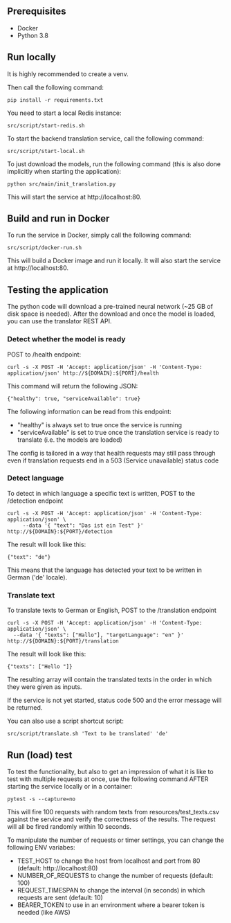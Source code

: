 
## Prerequisites

- Docker
- Python 3.8

## Run locally

It is highly recommended to create a venv.

Then call the following command:
```
pip install -r requirements.txt
```

You need to start a local Redis instance:
```
src/script/start-redis.sh
```

To start the backend translation service, call the following command:
```
src/script/start-local.sh
```

To just download the models, run the following command (this is also done implicitly when starting the application):
```
python src/main/init_translation.py
```

This will start the service at http://localhost:80.

## Build and run in Docker

To run the service in Docker, simply call the following command:
```
src/script/docker-run.sh
```

This will build a Docker image and run it locally.
It will also start the service at http://localhost:80.

## Testing the application

The python code will download a pre-trained neural network (~25 GB of disk space is needed). 
After the download and once the model is loaded, you can use the translator REST API.

### Detect whether the model is ready

POST to /health endpoint:

```
curl -s -X POST -H 'Accept: application/json' -H 'Content-Type: application/json' http://${DOMAIN}:${PORT}/health
```

This command will return the following JSON:

```
{"healthy": true, "serviceAvailable": true}
```

The following information can be read from this endpoint:
- "healthy" is always set to true once the service is running
- "serviceAvailable" is set to true once the translation service is ready to translate (i.e. the models are loaded)

The config is tailored in a way that health requests may still pass through even if translation requests end in 
a 503 (Service unavailable) status code

### Detect language

To detect in which language a specific text is written, POST to the /detection endpoint

```
curl -s -X POST -H 'Accept: application/json' -H 'Content-Type: application/json' \
     --data '{ "text": "Das ist ein Test" }' http://${DOMAIN}:${PORT}/detection
```

The result will look like this:

```
{"text": "de"}
```

This means that the language has detected your text to be written in German ('de' locale).

### Translate text

To translate texts to German or English, POST to the /translation endpoint

```
curl -s -X POST -H 'Accept: application/json' -H 'Content-Type: application/json' \
  --data '{ "texts": ["Hallo"], "targetLanguage": "en" }' http://${DOMAIN}:${PORT}/translation
```

The result will look like this:

```
{"texts": ["Hello "]}
```

The resulting array will contain the translated texts in the order in which they were given as inputs.

If the service is not yet started, status code 500 and the error message will be returned.

You can also use a script shortcut script:

```
src/script/translate.sh 'Text to be translated' 'de'
```

## Run (load) test

To test the functionality, but also to get an impression of what it is like to test with multiple requests at once,
use the following command AFTER starting the service locally or in a container:

```
pytest -s --capture=no
```

This will fire 100 requests with random texts from resources/test_texts.csv against the service
and verify the correctness of the results. The request will all be fired randomly within 10 seconds.

To manipulate the number of requests or timer settings, you can change the following ENV variabes:
- TEST_HOST to change the host from localhost and port from 80 (default: http://localhost:80)
- NUMBER_OF_REQUESTS to change the number of requests (default: 100)
- REQUEST_TIMESPAN to change the interval (in seconds) in which requests are sent (default: 10)
- BEARER_TOKEN to use in an environment where a bearer token is needed (like AWS)
